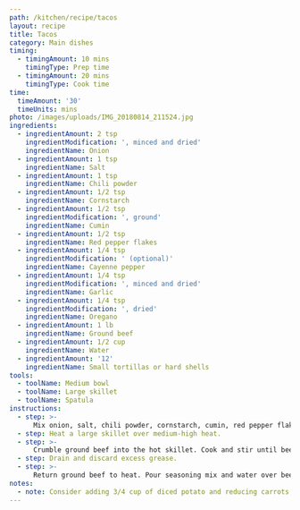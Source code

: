 ```yaml
---
path: /kitchen/recipe/tacos
layout: recipe
title: Tacos
category: Main dishes
timing:
  - timingAmount: 10 mins
    timingType: Prep time
  - timingAmount: 20 mins
    timingType: Cook time
time:
  timeAmount: '30'
  timeUnits: mins
photo: /images/uploads/IMG_20180814_211524.jpg
ingredients:
  - ingredientAmount: 2 tsp
    ingredientModification: ', minced and dried'
    ingredientName: Onion
  - ingredientAmount: 1 tsp
    ingredientName: Salt
  - ingredientAmount: 1 tsp
    ingredientName: Chili powder
  - ingredientAmount: 1/2 tsp
    ingredientName: Cornstarch
  - ingredientAmount: 1/2 tsp
    ingredientModification: ', ground'
    ingredientName: Cumin
  - ingredientAmount: 1/2 tsp
    ingredientName: Red pepper flakes
  - ingredientAmount: 1/4 tsp
    ingredientModification: ' (optional)'
    ingredientName: Cayenne pepper
  - ingredientAmount: 1/4 tsp
    ingredientModification: ', minced and dried'
    ingredientName: Garlic
  - ingredientAmount: 1/4 tsp
    ingredientModification: ', dried'
    ingredientName: Oregano
  - ingredientAmount: 1 lb
    ingredientName: Ground beef
  - ingredientAmount: 1/2 cup
    ingredientName: Water
  - ingredientAmount: '12'
    ingredientName: Small tortillas or hard shells
tools:
  - toolName: Medium bowl
  - toolName: Large skillet
  - toolName: Spatula
instructions:
  - step: >-
      Mix onion, salt, chili powder, cornstarch, cumin, red pepper flakes, cayenne pepper, garlic, and oregano in a medium bowl.
  - step: Heat a large skillet over medium-high heat.
  - step: >-
      Crumble ground beef into the hot skillet. Cook and stir until beef is completely browned, 7-10 mins.
  - step: Drain and discard excess grease.
  - step: >-
      Return ground beef to heat. Pour seasoning mix and water over beef, stirring to combine. Bring to a simmer and cook until moisture absorbs into meat, about 5 mins.
notes:
  - note: Consider adding 3/4 cup of diced potato and reducing carrots, peas, and corn to 3/4 cup each as well.
---
```

